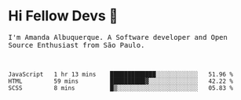 # Hi Fellow Devs :wave:
   
<p>
  <samp>
    I'm Amanda Albuquerque. A Software developer and Open Source Enthusiast from São Paulo.
  </samp>

  
<!--   [![Twitter Follow](https://img.shields.io/twitter/follow/alalbux?style=social)](https://www.twitter.com/alalbux)
  [![Linkedin Badge](https://img.shields.io/badge/-alalbux-blue?style=flat-square&logo=Linkedin&logoColor=white&link=https://www.linkedin.com/in/alalbux/)](https://www.linkedin.com/in/alalbux/)
  [![Medium Badge](https://img.shields.io/badge/-alalbux-black?style=flat-square&logo=Medium&logoColor=white&link=https://medium.com/@alalbux)](https://medium.com/@alalbux) -->
</p>

  <br/>
  

<!--START_SECTION:waka-->
```text
JavaScript   1 hr 13 mins    █████████████░░░░░░░░░░░░   51.96 % 
HTML         59 mins         ██████████▓░░░░░░░░░░░░░░   42.22 % 
SCSS         8 mins          █▒░░░░░░░░░░░░░░░░░░░░░░░   05.83 % 
```
<!--END_SECTION:waka-->

